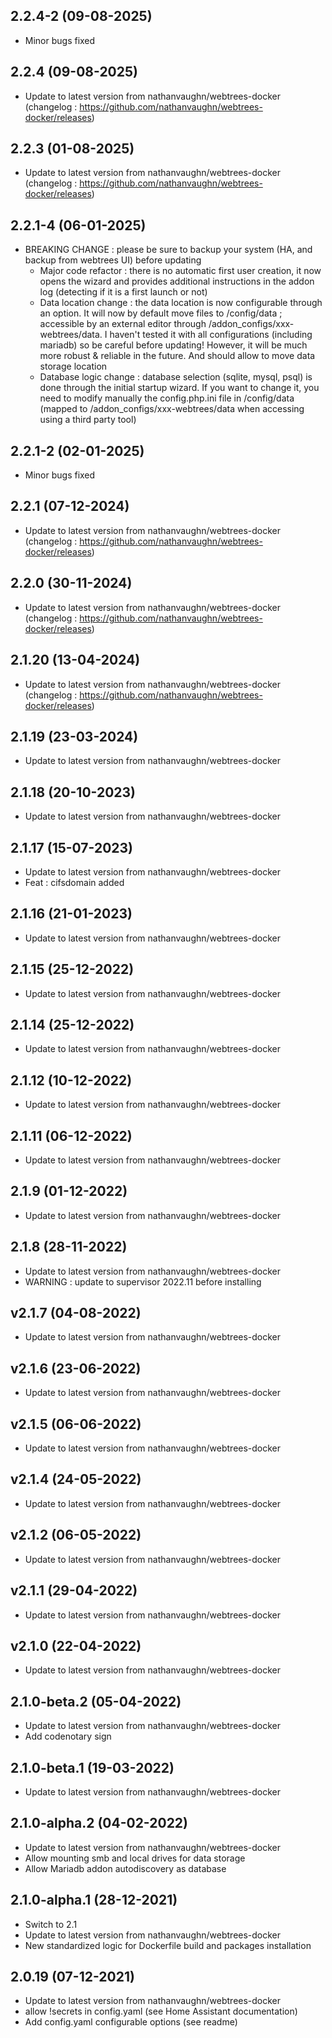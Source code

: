 ## 2.2.4-2 (09-08-2025)
- Minor bugs fixed

## 2.2.4 (09-08-2025)
- Update to latest version from nathanvaughn/webtrees-docker (changelog : https://github.com/nathanvaughn/webtrees-docker/releases)

## 2.2.3 (01-08-2025)
- Update to latest version from nathanvaughn/webtrees-docker (changelog : https://github.com/nathanvaughn/webtrees-docker/releases)
## 2.2.1-4 (06-01-2025)
- BREAKING CHANGE : please be sure to backup your system (HA, and backup from webtrees UI) before updating
  - Major code refactor : there is no automatic first user creation, it now opens the wizard and provides additional instructions in the addon log (detecting if it is a first launch or not)
  - Data location change : the data location is now configurable through an option. It will now by default move files to /config/data ; accessible by an external editor through /addon_configs/xxx-webtrees/data. I haven't tested it with all configurations (including mariadb) so be careful before updating! However, it will be much more robust & reliable in the future. And should allow to move data storage location
  - Database logic change : database selection (sqlite, mysql, psql) is done through the initial startup wizard. If you want to change it, you need to modify manually the config.php.ini file in /config/data (mapped to /addon_configs/xxx-webtrees/data when accessing using a third party tool)

## 2.2.1-2 (02-01-2025)
- Minor bugs fixed

## 2.2.1 (07-12-2024)
- Update to latest version from nathanvaughn/webtrees-docker (changelog : https://github.com/nathanvaughn/webtrees-docker/releases)

## 2.2.0 (30-11-2024)
- Update to latest version from nathanvaughn/webtrees-docker (changelog : https://github.com/nathanvaughn/webtrees-docker/releases)

## 2.1.20 (13-04-2024)
- Update to latest version from nathanvaughn/webtrees-docker (changelog : https://github.com/nathanvaughn/webtrees-docker/releases)

## 2.1.19 (23-03-2024)
- Update to latest version from nathanvaughn/webtrees-docker

## 2.1.18 (20-10-2023)

- Update to latest version from nathanvaughn/webtrees-docker

## 2.1.17 (15-07-2023)

- Update to latest version from nathanvaughn/webtrees-docker
- Feat : cifsdomain added

## 2.1.16 (21-01-2023)

- Update to latest version from nathanvaughn/webtrees-docker

## 2.1.15 (25-12-2022)

- Update to latest version from nathanvaughn/webtrees-docker

## 2.1.14 (25-12-2022)

- Update to latest version from nathanvaughn/webtrees-docker

## 2.1.12 (10-12-2022)

- Update to latest version from nathanvaughn/webtrees-docker

## 2.1.11 (06-12-2022)

- Update to latest version from nathanvaughn/webtrees-docker

## 2.1.9 (01-12-2022)

- Update to latest version from nathanvaughn/webtrees-docker

## 2.1.8 (28-11-2022)

- Update to latest version from nathanvaughn/webtrees-docker
- WARNING : update to supervisor 2022.11 before installing

## v2.1.7 (04-08-2022)

- Update to latest version from nathanvaughn/webtrees-docker

## v2.1.6 (23-06-2022)

- Update to latest version from nathanvaughn/webtrees-docker

## v2.1.5 (06-06-2022)

- Update to latest version from nathanvaughn/webtrees-docker

## v2.1.4 (24-05-2022)

- Update to latest version from nathanvaughn/webtrees-docker

## v2.1.2 (06-05-2022)

- Update to latest version from nathanvaughn/webtrees-docker

## v2.1.1 (29-04-2022)

- Update to latest version from nathanvaughn/webtrees-docker

## v2.1.0 (22-04-2022)

- Update to latest version from nathanvaughn/webtrees-docker

## 2.1.0-beta.2 (05-04-2022)

- Update to latest version from nathanvaughn/webtrees-docker
- Add codenotary sign

## 2.1.0-beta.1 (19-03-2022)

- Update to latest version from nathanvaughn/webtrees-docker

## 2.1.0-alpha.2 (04-02-2022)

- Update to latest version from nathanvaughn/webtrees-docker
- Allow mounting smb and local drives for data storage
- Allow Mariadb addon autodiscovery as database

## 2.1.0-alpha.1 (28-12-2021)

- Switch to 2.1
- Update to latest version from nathanvaughn/webtrees-docker
- New standardized logic for Dockerfile build and packages installation

## 2.0.19 (07-12-2021)

- Update to latest version from nathanvaughn/webtrees-docker
- allow !secrets in config.yaml (see Home Assistant documentation)
- Add config.yaml configurable options (see readme)
